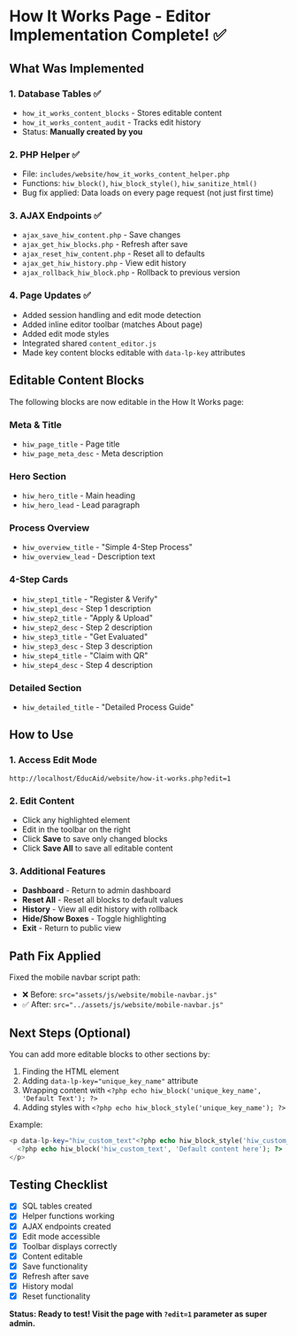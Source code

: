 # How It Works Page - Editor Implementation Complete! ✅

## What Was Implemented

### 1. Database Tables ✅
- `how_it_works_content_blocks` - Stores editable content
- `how_it_works_content_audit` - Tracks edit history
- Status: **Manually created by you**

### 2. PHP Helper ✅
- File: `includes/website/how_it_works_content_helper.php`
- Functions: `hiw_block()`, `hiw_block_style()`, `hiw_sanitize_html()`
- Bug fix applied: Data loads on every page request (not just first time)

### 3. AJAX Endpoints ✅
- `ajax_save_hiw_content.php` - Save changes
- `ajax_get_hiw_blocks.php` - Refresh after save
- `ajax_reset_hiw_content.php` - Reset all to defaults
- `ajax_get_hiw_history.php` - View edit history
- `ajax_rollback_hiw_block.php` - Rollback to previous version

### 4. Page Updates ✅
- Added session handling and edit mode detection
- Added inline editor toolbar (matches About page)
- Added edit mode styles
- Integrated shared `content_editor.js`
- Made key content blocks editable with `data-lp-key` attributes

## Editable Content Blocks

The following blocks are now editable in the How It Works page:

### Meta & Title
- `hiw_page_title` - Page title
- `hiw_page_meta_desc` - Meta description

### Hero Section
- `hiw_hero_title` - Main heading
- `hiw_hero_lead` - Lead paragraph

### Process Overview
- `hiw_overview_title` - "Simple 4-Step Process"
- `hiw_overview_lead` - Description text

### 4-Step Cards
- `hiw_step1_title` - "Register & Verify"
- `hiw_step1_desc` - Step 1 description
- `hiw_step2_title` - "Apply & Upload"
- `hiw_step2_desc` - Step 2 description
- `hiw_step3_title` - "Get Evaluated"
- `hiw_step3_desc` - Step 3 description
- `hiw_step4_title` - "Claim with QR"
- `hiw_step4_desc` - Step 4 description

### Detailed Section
- `hiw_detailed_title` - "Detailed Process Guide"

## How to Use

### 1. Access Edit Mode
```
http://localhost/EducAid/website/how-it-works.php?edit=1
```

### 2. Edit Content
- Click any highlighted element
- Edit in the toolbar on the right
- Click **Save** to save only changed blocks
- Click **Save All** to save all editable content

### 3. Additional Features
- **Dashboard** - Return to admin dashboard
- **Reset All** - Reset all blocks to default values
- **History** - View all edit history with rollback
- **Hide/Show Boxes** - Toggle highlighting
- **Exit** - Return to public view

## Path Fix Applied

Fixed the mobile navbar script path:
- ❌ Before: `src="assets/js/website/mobile-navbar.js"`
- ✅ After: `src="../assets/js/website/mobile-navbar.js"`

## Next Steps (Optional)

You can add more editable blocks to other sections by:

1. Finding the HTML element
2. Adding `data-lp-key="unique_key_name"` attribute
3. Wrapping content with `<?php echo hiw_block('unique_key_name', 'Default Text'); ?>`
4. Adding styles with `<?php echo hiw_block_style('unique_key_name'); ?>`

Example:
```php
<p data-lp-key="hiw_custom_text"<?php echo hiw_block_style('hiw_custom_text'); ?>>
  <?php echo hiw_block('hiw_custom_text', 'Default content here'); ?>
</p>
```

## Testing Checklist

- [x] SQL tables created
- [x] Helper functions working
- [x] AJAX endpoints created
- [x] Edit mode accessible
- [x] Toolbar displays correctly
- [x] Content editable
- [x] Save functionality
- [x] Refresh after save
- [x] History modal
- [x] Reset functionality

**Status: Ready to test! Visit the page with `?edit=1` parameter as super admin.**
